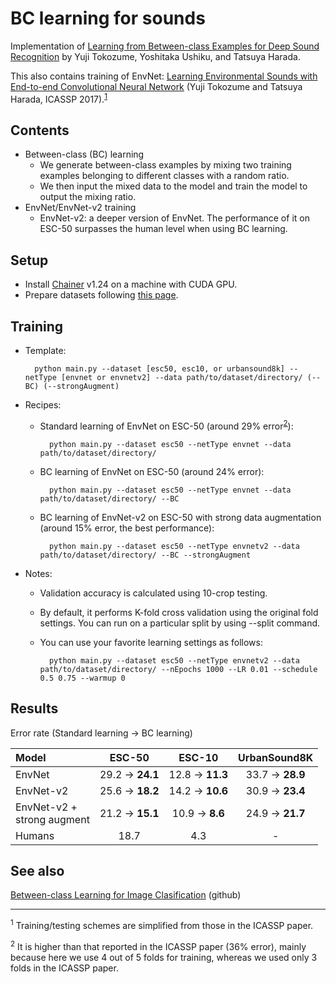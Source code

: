 BC learning for sounds
============================

Implementation of [Learning from Between-class Examples for Deep Sound Recognition](https://arxiv.org/abs/1711.10282) by Yuji Tokozume, Yoshitaka Ushiku, and Tatsuya Harada.

This also contains training of EnvNet: [Learning Environmental Sounds with End-to-end Convolutional Neural Network](http://ieeexplore.ieee.org/document/7952651/) (Yuji Tokozume and Tatsuya Harada, ICASSP 2017).<sup>[1](#1)</sup>


## Contents

- Between-class (BC) learning
	- We generate between-class examples by mixing two training examples belonging to different classes with a random ratio.
	- We then input the mixed data to the model and
train the model to output the mixing ratio.
- EnvNet/EnvNet-v2 training
	- EnvNet-v2: a deeper version of EnvNet. The performance of it on ESC-50 surpasses the human level when using BC learning.


## Setup
- Install [Chainer](https://chainer.org/) v1.24 on a machine with CUDA GPU.
- Prepare datasets following [this page](https://github.com/mil-tokyo/bc_learning_sound/tree/master/dataset_gen).


## Training
- Template:

		python main.py --dataset [esc50, esc10, or urbansound8k] --netType [envnet or envnetv2] --data path/to/dataset/directory/ (--BC) (--strongAugment)
 
- Recipes:
	- Standard learning of EnvNet on ESC-50 (around 29% error<sup>[2](#2)</sup>):

			python main.py --dataset esc50 --netType envnet --data path/to/dataset/directory/
	

	- BC learning of EnvNet on ESC-50 (around 24% error):

			python main.py --dataset esc50 --netType envnet --data path/to/dataset/directory/ --BC
	
	- BC learning of EnvNet-v2 on ESC-50 with strong data augmentation (around 15% error, the best performance):

			python main.py --dataset esc50 --netType envnetv2 --data path/to/dataset/directory/ --BC --strongAugment
	
- Notes:
	- Validation accuracy is calculated using 10-crop testing.
	- By default, it performs K-fold cross validation using the original fold settings. You can run on a particular split by using --split command.
	- You can use your favorite learning settings as follows:

			python main.py --dataset esc50 --netType envnetv2 --data path/to/dataset/directory/ --nEpochs 1000 --LR 0.01 --schedule 0.5 0.75 --warmup 0


## Results

Error rate (Standard learning &rarr; BC learning)

| Model | ESC-50 | ESC-10 | UrbanSound8K |
|:--|:-:|:-:|:-:|
| EnvNet | 29.2 &rarr; **24.1** | 12.8 &rarr; **11.3** | 33.7 &rarr; **28.9** |
| EnvNet-v2 | 25.6 &rarr; **18.2** | 14.2 &rarr; **10.6** | 30.9 &rarr; **23.4** |
| EnvNet-v2 + <br> strong augment | 21.2 &rarr; **15.1** | 10.9 &rarr; **8.6** | 24.9 &rarr; **21.7** |
| Humans | 18.7 | 4.3 | - |

## See also
[Between-class Learning for Image Clasification](https://arxiv.org/abs/1711.10284) (github)

---
<i id=1></i><sup>1</sup> Training/testing schemes are simplified from those in the ICASSP paper.

<i id=2></i><sup>2</sup> It is higher than that reported in the ICASSP paper (36% error), mainly because here we use 4 out of 5 folds for training, whereas we used only 3 folds in the ICASSP paper.